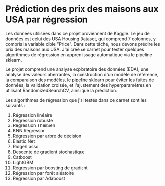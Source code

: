 # Prédiction des prix des maisons aux USA par régression
Les données utilisées dans ce projet proviennent de Kaggle. Le jeu de données est celui des USA Housing Dataset, qui comprend 7 colonnes, y compris la variable cible "Price". Dans cette tâche, nous devons prédire les prix des maisons aux USA. J'ai créé ce carnet pour tester quelques algorithmes de régression en apprentissage automatique via le pipeline sklearn.

Le projet comprend une analyse exploratoire des données (EDA), une analyse des valeurs aberrantes, la construction d'un modèle de référence, la comparaison des modèles, le pipeline sklearn pour éviter les fuites de données, la validation croisée, et l'ajustement des hyperparamètres en utilisant RandomizedSearchCV, ainsi que la prédiction.

Les algorithmes de régression que j'ai testés dans ce carnet sont les suivants :

1. Régression linéaire
2. Régression robuste
3. Régression TheilSen
4. KNN Regressor
5. Régression par arbre de décision
6. Elastic Net
7. Ridge/Lasso
8. Descente de gradient stochastique
9. Catboost
10. LightGBM
11. Régression par boosting de gradient
12. Régression par forêt aléatoire
13. Régression par Adaboost
